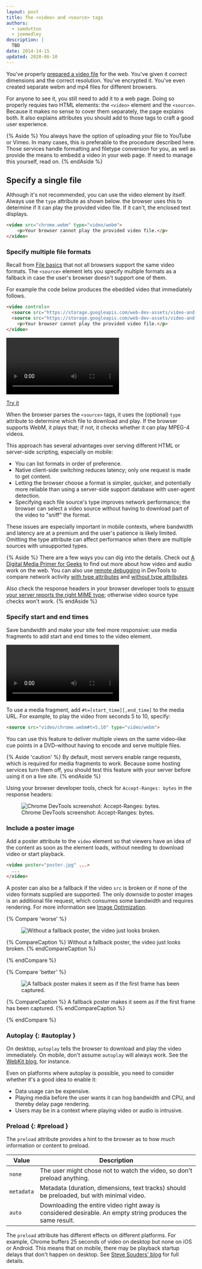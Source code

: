 ```yaml
---
layout: post
title: The <video> and <source> tags
authors:
  - samdutton
  - joemedley
description: |
  TBD
date: 2014-14-15
updated: 2020-06-10
---
```


You've properly [prepared a video file](prepare-media/) for the web. You've
given it correct dimensions and the correct resolution. You've encrypted it.
You've even created separate webm and mp4 files for different browsers.

For anyone to see it, you still need to add it to a web page. Doing so properly
requies two HTML elements: the `<video>` element and the `<source>`.  Because it
makes no sense to cover them separately, the page explains both. It also
explains attributes you should add to those tags to craft a good user
experience.

{% Aside %}
You always have the option of uploading your file to YouTube or Vimeo. In many
cases, this is preferable to the procedure described here. Those services
handle formatting and filetype conversion for you, as well as provide the means
to embedd a video in your web page. If need to manage this yourself, read on.
{% endAside %}

## Specify a single file

Although it's not recommended, you can use the video element by itself. Always
use the `type` attribute as shown below. the browser uses this to determine if
it can play the provided video file. If it can't, the enclosed text displays.

```html
<video src="chrome.webm" type="video/webm">
    <p>Your browser cannot play the provided video file.</p>
</video>
```

### Specify multiple file formats

Recall from [File basics](../file-basics) that not all browsers support the same
video formats. The `<source>` element lets you specify multiple formats as a
fallback in case the user's browser doesn't support one of them.

For example the code below produces the ebedded video that immediately follows.

```html
<video controls>
  <source src="https://storage.googleapis.com/web-dev-assets/video-and-source-tags/chrome.webm" type="video/webm">
  <source src="https://storage.googleapis.com/web-dev-assets/video-and-source-tags/chrome.mp4" type="video/mp4">
    <p>Your browser cannot play the provided video file.</p>
</video>
```

<video controls>
  <source src="https://storage.googleapis.com/web-dev-assets/video-and-source-tags/chrome.webm" type="video/webm">
  <source src="https://storage.googleapis.com/web-dev-assets/video-and-source-tags/chrome.mp4" type="video/mp4">
  <p>This browser does not support the video element.</p>
</video>


[Try it](https://googlesamples.github.io/web-fundamentals/fundamentals/media/video-main.html)

When the browser parses the `<source>` tags, it uses the (optional) `type`
attribute to determine which file to download and play. If the browser
supports WebM, it plays that; if not, it checks whether it can play
MPEG-4 videos.

This approach has several advantages over serving different HTML or server-side
scripting, especially on mobile:

* You can list formats in order of preference.
* Native client-side switching reduces latency; only one request is made to
  get content.
* Letting the browser choose a format is simpler, quicker, and potentially
  more reliable than using a server-side support database with user-agent detection.
* Specifying each file source's type improves network performance; the browser can select a
  video source without having to download part of the video to "sniff" the format.

These issues are especially important in mobile contexts, where bandwidth and
latency are at a premium and the user's patience is likely limited. Omitting the
type attribute can affect performance when there are multiple sources with
unsupported types.

{% Aside %} There are a few ways you can dig into the details. Check out [A
Digital Media Primer for Geeks](//www.xiph.org/video/vid1.shtml) to find out
more about how video and audio work on the web. You can also use [remote
debugging](https://developers.google.com/web/tools/chrome-devtools/remote-debugging)
in DevTools to compare network activity [with type
attributes](https://googlesamples.github.io/web-fundamentals/fundamentals/media/video-main.html)
and [without type
attributes](https://googlesamples.github.io/web-fundamentals/fundamentals/design-and-ux/responsive/notype.html).

Also check the response headers in your browser developer tools to
[ensure your server reports the right MIME type](//developer.mozilla.org/en/docs/Properly_Configuring_Server_MIME_Types);
otherwise video source type checks won't work.
{% endAside %}

### Specify start and end times

Save bandwidth and make your site feel more responsive: use media fragments to
add start and end times to the video element.

<video controls>
  <source src="https://storage.googleapis.com/web-dev-assets/video-and-source-tags/chrome.webm#t=5,10" type="video/webm">
  <source src="https://storage.googleapis.com/web-dev-assets/video-and-source-tags/chrome.mp4#t=5,10" type="video/mp4">
  <p>This browser does not support the video element.</p>
</video>

To use a media fragment, add `#t=[start_time][,end_time]` to the media URL. For
example, to play the video from seconds 5 to 10, specify:

```html
<source src="video/chrome.webm#t=5,10" type="video/webm">
```

You can use this feature to deliver multiple views on the same video&ndash;like
cue points in a DVD&ndash;without having to encode and serve multiple files.

{% Aside 'caution' %}
By default, most servers enable range requests, which is required for media
fragments to work. Because some hosting services turn them off, you should test
this feature with your server before using it on a live site.
{% endAside %}

Using your browser developer tools, check for `Accept-Ranges: bytes` in the
response headers:

<figure class="w-figure">
  <img src="./accept-ranges-chrome-devtools.png" alt="Chrome DevTools screenshot: Accept-Ranges: bytes.">
  <figcaption class="w-figcaption">Chrome DevTools screenshot: Accept-Ranges: bytes.</figcaption>
</figure>

### Include a poster image

Add a poster attribute to the `video` element so that viewers have an idea of
the content as soon as the element loads, without needing to download video or
start playback.

```html
<video poster="poster.jpg" ...>
  ...
</video>
```


A poster can also be a fallback if the video `src` is broken or if none of the
video formats supplied are supported. The only downside to poster images is
an additional file request, which consumes some bandwidth and requires
rendering. For more information see [Image Optimization](/web/fundamentals/performance/optimizing-content-efficiency/image-optimization).


<div class="w-columns">
{% Compare 'worse' %}
<figure class="w-figure" w-figure--inline-left>
  <img src="./chrome-android-video-no-poster.png" alt="Without a fallback poster, the video just looks broken.">
</figure>

{% CompareCaption %}
Without a fallback poster, the video just looks broken.
{% endCompareCaption %}

{% endCompare %}

{% Compare 'better' %}
<figure class="w-figure" w-figure--inline-right>
  <img src="./chrome-android-video-poster.png" alt="A fallback poster makes it seem as if the first frame has been captured.">
</figure>

{% CompareCaption %}
A fallback poster makes it seem as if the first frame has been captured.
{% endCompareCaption %}

{% endCompare %}
</div>

### Autoplay {: #autoplay }

On desktop, `autoplay` tells the browser to download and play the video
immediately. On mobile, don't assume `autoplay` will always work. See the [WebKit
blog](https://webkit.org/blog/6784/new-video-policies-for-ios/), for instance.

Even on platforms where autoplay is possible, you need to consider whether
it's a good idea to enable it:

* Data usage can be expensive.
* Playing media before the user wants it can hog bandwidth and CPU, and thereby
  delay page rendering.
* Users may be in a context where playing video or audio is intrusive.

### Preload {: #preload }

The `preload` attribute provides a hint to the browser as to how much
information or content to preload.

<table class="responsive">
  <thead>
    <tr>
      <th>Value</th>
      <th>Description</th>
    </tr>
  </thead>
  <tbody>
    <tr>
      <td data-th="Value"><code>none</code></td>
      <td data-th="Description">The user might chose not to watch the video, so don't
      preload anything.</td>
    </tr>
    <tr>
      <td data-th="Value"><code>metadata</code></td>
      <td data-th="Description">Metadata (duration, dimensions, text tracks) should be
      preloaded, but with minimal video.</td>
    </tr>
    <tr>
      <td data-th="Value"><code>auto</code></td>
      <td data-th="Description">Downloading the entire video right away is considered
      desirable. An empty string produces the same result.</td>
    </tr>
  </tbody>
</table>

The `preload` attribute has different effects on different platforms.
For example, Chrome buffers 25 seconds of video on desktop but none on iOS or
Android. This means that on mobile, there may be playback startup delays
that don't happen on desktop. See [Steve Souders'
blog](https://www.stevesouders.com/blog/2013/04/12/html5-video-preload/) for
full details.
